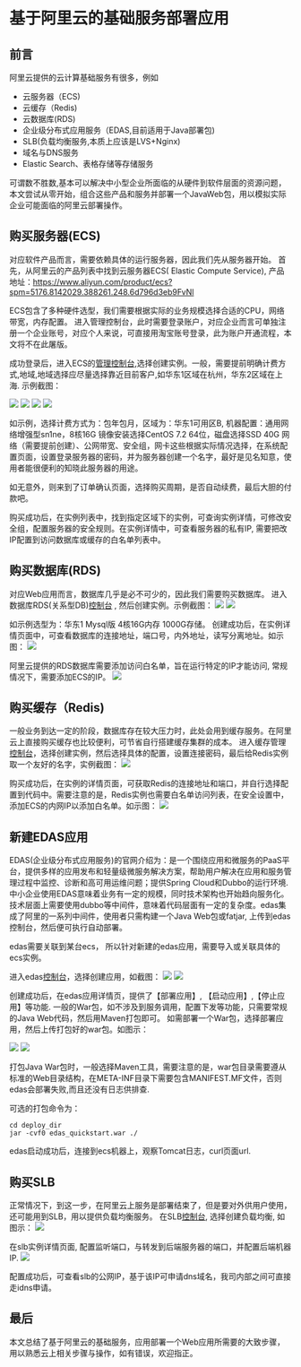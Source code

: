 # 基于阿里云的基础服务部署应用
## 前言
阿里云提供的云计算基础服务有很多，例如
- 云服务器（ECS)
- 云缓存（Redis)
- 云数据库(RDS)
- 企业级分布式应用服务（EDAS,目前适用于Java部署包)
- SLB(负载均衡服务,本质上应该是LVS+Nginx)
- 域名与DNS服务
- Elastic Search、表格存储等存储服务

可谓数不胜数,基本可以解决中小型企业所面临的从硬件到软件层面的资源问题，本文尝试从零开始，组合这些产品和服务并部署一个JavaWeb包，用以模拟实际企业可能面临的阿里云部署操作。

## 购买服务器(ECS)
对应软件产品而言，需要依赖具体的运行服务器，因此我们先从服务器开始。
首先，从阿里云的产品列表中找到云服务器ECS( Elastic Compute Service), 产品地址：https://www.aliyun.com/product/ecs?spm=5176.8142029.388261.248.6d796d3eb9FvNl

ECS包含了多种硬件选型，我们需要根据实际的业务规模选择合适的CPU，网络带宽，内存配置。
进入管理控制台，此时需要登录账户，对应企业而言可单独注册一个企业账号，对应个人来说，可直接用淘宝账号登录，此为账户开通流程，本文将不在此屠版。

成功登录后，进入ECS的[管理控制台](https://ecs.console.aliyun.com/?spm=5176.2020520101.0.0.715b4df5YwXmwP#/home),选择创建实例。一般，需要提前明确计费方式,地域,地域选择应尽量选择靠近目前客户,如华东1区域在杭州，华东2区域在上海.
示例截图：

![](./images/ecs_buy_1.png)
![](./images/ecs_buy_2.png)
![](./images/ecs_buy_3.png)
![](./images/ecs_buy_4.png)

如示例，选择计费方式为：包年包月，区域为：华东1可用区B, 机器配置：通用网络增强型sn1ne，8核16G
镜像安装选择CentOS 7.2 64位，磁盘选择SSD 40G
网络（需要提前创建）、公网带宽、安全组，网卡这些根据实际情况选择，在系统配置页面，设置登录服务器的密码，并为服务器创建一个名字，最好是见名知意，使用者能很便利的知晓此服务器的用途。

如无意外，则来到了订单确认页面，选择购买周期，是否自动续费，最后大胆的付款吧。

购买成功后，在实例列表中，找到指定区域下的实例，可查询实例详情，可修改安全组，配置服务器的安全规则。在实例详情中，可查看服务器的私有IP, 需要把改IP配置到访问数据库或缓存的白名单列表中。


## 购买数据库(RDS)

对应Web应用而言，数据库几乎是必不可少的，因此我们需要购买数据库。
进入数据库RDS(关系型DB)[控制台](https://rdsnew.console.aliyun.com/?spm=5176.2020520141.0.0.45cb63756juEWX#/rdsList/cn-hangzhou/basic/)
, 然后创建实例。示例截图：
![](./images/rds_buy_1.png)
![](./images/rds_buy_2.png)

如示例选型为：华东1 Mysql版 4核16G内存 1000G存储。
创建成功后，在实例详情页面中，可查看数据库的连接地址，端口号，内外地址，读写分离地址。如示图：
![](./images/rds_detail.png)

阿里云提供的RDS数据库需要添加访问白名单，旨在运行特定的IP才能访问, 常规情况下，需要添加ECS的IP。
![](./images/rds_ecs_white.png)

## 购买缓存（Redis)
一般业务到达一定的阶段，数据库存在较大压力时，此处会用到缓存服务。在阿里云上直接购买缓存也比较便利，可节省自行搭建缓存集群的成本。
进入缓存管理[控制台](https://kvstore.console.aliyun.com/?spm=5176.2020520107.0.0.4ae961f2zp3QWZ#/home/cn-hangzhou)，选择创建实例，然后选择具体的配置，设置连接密码，最后给Redis实例取一个友好的名字，实例截图：
![](./images/redis_buy.png)

购买成功后，在实例的详情页面，可获取Redis的连接地址和端口，并自行选择配置到代码中。需要注意的是，Redis实例也需要白名单访问列表，在安全设置中，添加ECS的内网IP以添加白名单。如示图：
![](./images/redis_whitelist.png)

## 新建EDAS应用
EDAS(企业级分布式应用服务)的官网介绍为：是一个围绕应用和微服务的PaaS平台，提供多样的应用发布和轻量级微服务解决方案，帮助用户解决在应用和服务管理过程中监控、诊断和高可用运维问题；提供Spring Cloud和Dubbo的运行环境.
中小企业使用EDAS意味着业务有一定的规模，同时技术架构也开始趋向服务化。技术层面上需要使用dubbo等中间件，意味着代码层面有一定的复杂度。edas集成了阿里的一系列中间件，使用者只需构建一个Java Web包或fatjar, 上传到edas控制台，然后便可执行自动部署。

edas需要关联到某台ecs， 所以针对新建的edas应用，需要导入或关联具体的ecs实例。

进入edas[控制台](https://edas.console.aliyun.com/?spm=5176.2020520141.0.0.930d63750HEesJ#/app?regionNo=cn-hangzhou)，选择创建应用，如截图：
![](./images/edas_app_create.png)
![](./images/edas_ecs.png)

创建成功后，在edas应用详情页，提供了【部署应用】, 【启动应用】,【停止应用】等功能.
一般的War包，如不涉及到服务调用，配置下发等功能，只需要常规的Java Web代码，然后用Maven打包即可。
如需部署一个War包，选择部署应用，然后上传打包好的war包。如图示：

![](./images/edas_detail.png)
![](./images/edas_update_war.png)

打包Java War包时，一般选择Maven工具，需要注意的是，war包目录需要遵从标准的Web目录结构，在META-INF目录下需要包含MANIFEST.MF文件，否则edas会部署失败,而且还没有日志供排查.

可选的打包命令为：
```
cd deploy_dir
jar -cvf0 edas_quickstart.war ./
```

edas启动成功后，连接到ecs机器上，观察Tomcat日志，curl页面url.

## 购买SLB
正常情况下，到这一步，在阿里云上服务是部署结束了，但是要对外供用户使用，还可能用到SLB，用以提供负载均衡服务。
在SLB[控制台](https://slbnew.console.aliyun.com/?spm=5176.2020520107.0.0.69e961f2kN0U8I#/list/cn-hangzhou), 选择创建负载均衡, 如图示：
![](./images/slb_buy.png)

在slb实例详情页面, 配置监听端口，与转发到后端服务器的端口，并配置后端机器IP.
![](./images/slb_monitor.png)

配置成功后，可查看slb的公网IP，基于该IP可申请dns域名，我司内部之间可直接走idns申请。

## 最后
本文总结了基于阿里云的基础服务，应用部署一个Web应用所需要的大致步骤，用以熟悉云上相关步骤与操作，如有错误，欢迎指正。
